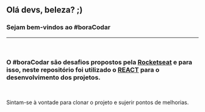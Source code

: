 ## Olá devs, beleza? ;)
### Sejam bem-vindos ao #boraCodar
___
</br>

### O #boraCodar são desafios propostos pela [Rocketseat](https://app.rocketseat.com.br/) e para isso, neste repositório foi utilizado o [REACT](https://reactjs.org/) para o desenvolvimento dos projetos.

</br>

Sintam-se à vontade para clonar o projeto e sujerir pontos de melhorias.